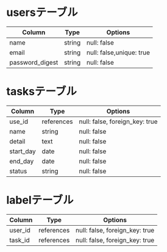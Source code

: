# usersテーブル

| Column             | Type       | Options                        |
| ------------------ | ---------- | ------------------------------ |
| name               | string     | null: false                    |
| email              | string     | null: false,unique: true       |
| password_digest    | string     | null: false                    |

# tasksテーブル

| Column             | Type       | Options                        |
| ------------------ | ---------- | ------------------------------ |
| use_id             | references | null: false, foreign_key: true |
| name               | string     | null: false                    |
| detail             | text       | null: false                    |
| start_day          | date       | null: false                    |
| end_day            | date       | null: false                    |
| status             | string     | null: false                    |

# labelテーブル

| Column             | Type       | Options                        |
| ------------------ | ---------- | ------------------------------ |
| user_id            | references | null: false, foreign_key: true |
| task_id            | references | null: false, foreign_key: true |


